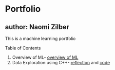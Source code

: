 # Portfolio
## author: Naomi Zilber
This is a machine learning portfolio

Table of Contents
1. Overview of ML- [overview of ML](https://github.com/naomi-z/Portfolio/blob/6555777b970ce6ff262724059a9f9cefc0e7658f/Overview_of_ML.pdf)
2. Data Exploration using C++- [reflection](https://github.com/naomi-z/Portfolio/blob/69013ab79e20582892f4cace212c1eaac309f127/Data_Exploration.pdf) and [code](https://github.com/naomi-z/Portfolio/blob/69013ab79e20582892f4cace212c1eaac309f127/DataExploration.cpp)
